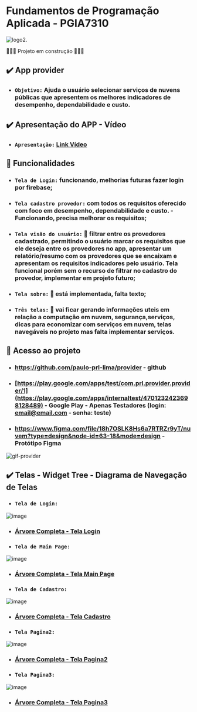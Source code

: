 # Fundamentos de Programação Aplicada - PGIA7310


![logo2](https://github.com/paulo-prl-lima/provider/assets/70539316/012f8aff-8e83-4fdd-9d7f-dc67518285fb).

👷🔥:construction: Projeto em construção :construction:🔥👷


## ✔️ App provider 

- ### `Objetivo:` Ajuda o usuário selecionar serviços de nuvens públicas que apresentem os melhores indicadores de desempenho, dependabilidade e custo.

## ✔️ Apresentação do APP - Vídeo
- ### `Apresentação:` <a href="https://youtu.be/P2pFw9yDF1c">Link Vídeo</a>

## 🔨 Funcionalidades
- ### `Tela de Login:` funcionando, melhorias futuras fazer login por firebase;
- ### `Tela cadastro provedor:` com todos os requisitos oferecido com foco em  desempenho, dependabilidade e custo. - Funcionando, precisa melhorar os requisitos;
- ### `Tela visão do usuário:` 🚧 filtrar entre os provedores cadastrado, permitindo o usuário marcar os requisitos que ele deseja entre os provedores no app, apresentar um relatório/resumo com os provedores que se encaixam e apresentam os requisitos indicadores pelo usuário. Tela funcional porém sem o recurso de filtrar no cadastro do provedor, implementar em projeto futuro; 
- ### `Tela sobre:` 🚧 está implementada, falta texto; 
- ### `Três telas:` 🚧 vai ficar gerando informações uteis em relação a computação em nuvem, segurança,serviços, dicas para economizar com serviços em nuvem, telas navegáveis no projeto mas falta implementar serviços. 

## 📁 Acesso ao projeto

- ### https://github.com/paulo-prl-lima/provider - github
- ### [https://play.google.com/apps/test/com.prl.provider.provider/1](https://play.google.com/apps/internaltest/4701232423698128489) - Google Play - Apenas Testadores (login: email@email.com - senha: teste)
- ### https://www.figma.com/file/18h7OSLK8Hs6a7RTRZr9yT/nuvem?type=design&node-id=63-18&mode=design - Protótipo Figma
![gif-provider](https://github.com/paulo-prl-lima/provider/assets/70539316/41af9f3a-3d4a-43f5-a703-04c9566fcd1f)


## ✔️ Telas - Widget Tree - Diagrama de Navegação de Telas

- ### `Tela de Login:`
![image](https://github.com/paulo-prl-lima/provider/assets/70539316/d7501b40-a967-4420-b701-f8ba536ef875)
- ### <a href="https://disco-continent-e6e.notion.site/rvore-Completa-Login_Page-f4ac03126eb04afaa6163269c53c4319?pvs=4" target="_blank"> Árvore Completa - Tela Login </a>

- ### `Tela de Main Page:`
![image](https://github.com/paulo-prl-lima/provider/assets/70539316/b0f465f6-f325-4f26-a863-2a8fbc21f3bb)
- ### <a href="https://disco-continent-e6e.notion.site/vore-Completa-Main_Page-e5453da0e54b4d61ba20c3ca50b9d147?pvs=4" target="_blank"> Árvore Completa - Tela Main Page </a>

- ### `Tela de Cadastro:`
![image](https://github.com/paulo-prl-lima/provider/assets/70539316/611238be-f127-4c48-94a2-0b66acca659c)
- ### <a href="https://disco-continent-e6e.notion.site/rvore-Completa-Cadastro-71fd6842fb724a328881c37bd85ed029?pvs=4" target="_blank"> Árvore Completa - Tela Cadastro </a>

- ### `Tela Pagina2:`
![image](https://github.com/paulo-prl-lima/provider/assets/70539316/492d0af8-1a83-4a3f-8fe0-f9eabcdda9fc)
- ### <a href="https://disco-continent-e6e.notion.site/rvore-Completa-Pagina2-450831cbe34e477ea5a3cf644f2d714d?pvs=4" target="_blank"> Árvore Completa - Tela Pagina2 </a>

- ### `Tela Pagina3:`
![image](https://github.com/paulo-prl-lima/provider/assets/70539316/8ce5e4dd-888f-4226-91e9-d132367a721c)
- ### <a href="https://disco-continent-e6e.notion.site/rvore-Completa-Pagina3-1bc2dadfac964c92a669066a29e5ef82?pvs=4" > Árvore Completa - Tela Pagina3</a>

